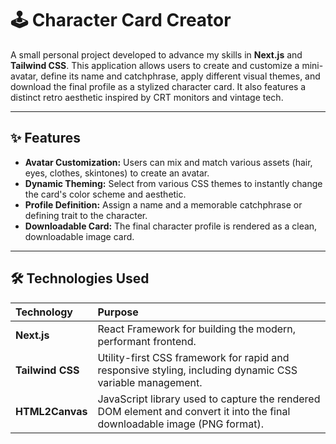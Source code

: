 # 🕹️ Character Card Creator

A small personal project developed to advance my skills in **Next.js** and **Tailwind CSS**. This application allows users to create and customize a mini-avatar, define its name and catchphrase, apply different visual themes, and download the final profile as a stylized character card.
It also features a distinct retro aesthetic inspired by CRT monitors and vintage tech.

---

## ✨ Features

- **Avatar Customization:** Users can mix and match various assets (hair, eyes, clothes, skintones) to create an avatar.
- **Dynamic Theming:** Select from various CSS themes to instantly change the card's color scheme and aesthetic.
- **Profile Definition:** Assign a name and a memorable catchphrase or defining trait to the character.
- **Downloadable Card:** The final character profile is rendered as a clean, downloadable image card.

---

## 🛠️ Technologies Used

| Technology       | Purpose                                                                                                                    |
| :--------------- | :------------------------------------------------------------------------------------------------------------------------- |
| **Next.js**      | React Framework for building the modern, performant frontend.                                                              |
| **Tailwind CSS** | Utility-first CSS framework for rapid and responsive styling, including dynamic CSS variable management.                   |
| **HTML2Canvas**  | JavaScript library used to capture the rendered DOM element and convert it into the final downloadable image (PNG format). |

